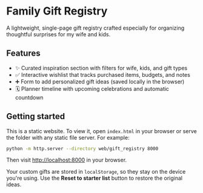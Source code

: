 # Family Gift Registry

A lightweight, single-page gift registry crafted especially for organizing thoughtful surprises for my wife and kids.

## Features
- ✨ Curated inspiration section with filters for wife, kids, and gift types
- ✅ Interactive wishlist that tracks purchased items, budgets, and notes
- ➕ Form to add personalized gift ideas (saved locally in the browser)
- 🗓️ Planner timeline with upcoming celebrations and automatic countdown

## Getting started
This is a static website. To view it, open `index.html` in your browser or serve the folder with any static file server. For example:

```bash
python -m http.server --directory web/gift_registry 8000
```

Then visit [http://localhost:8000](http://localhost:8000) in your browser.

Your custom gifts are stored in `localStorage`, so they stay on the device you're using. Use the **Reset to starter list** button to restore the original ideas.
